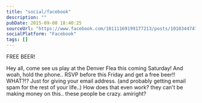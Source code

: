 ```yaml
---
title: "social/facebook"
description: ""
pubDate: 2015-09-08 18:40:25
sourceUrl: "https://www.facebook.com/10111169199177213/posts/10103447477639073"
socialPlatform: "Facebook"
tags: []
---
```


FREE BEER!

Hey all, come see us play at the Denver Flea this coming Saturday! And woah, hold the phone.. RSVP before this Friday and get a free beer!! WHAT?!? Just for giving your email address. (and probably getting email spam for the rest of your life..) How does that even work? they can't be making money on this.. these people be crazy. amiright?



